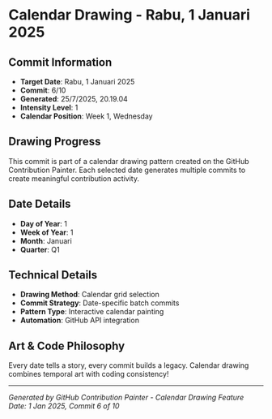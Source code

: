 # Calendar Drawing - Rabu, 1 Januari 2025

## Commit Information
- **Target Date**: Rabu, 1 Januari 2025
- **Commit**: 6/10
- **Generated**: 25/7/2025, 20.19.04
- **Intensity Level**: 1
- **Calendar Position**: Week 1, Wednesday

## Drawing Progress
This commit is part of a calendar drawing pattern created on the GitHub Contribution Painter.
Each selected date generates multiple commits to create meaningful contribution activity.

## Date Details
- **Day of Year**: 1
- **Week of Year**: 1
- **Month**: Januari
- **Quarter**: Q1

## Technical Details
- **Drawing Method**: Calendar grid selection
- **Commit Strategy**: Date-specific batch commits
- **Pattern Type**: Interactive calendar painting
- **Automation**: GitHub API integration

## Art & Code Philosophy
Every date tells a story, every commit builds a legacy. 
Calendar drawing combines temporal art with coding consistency!

---
*Generated by GitHub Contribution Painter - Calendar Drawing Feature*
*Date: 1 Jan 2025, Commit 6 of 10*
